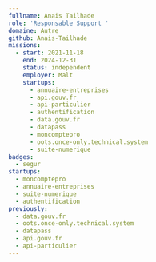 ```yaml
---
fullname: Anais Tailhade
role: 'Responsable Support '
domaine: Autre
github: Anais-Tailhade
missions:
  - start: 2021-11-18
    end: 2024-12-31
    status: independent
    employer: Malt
    startups:
      - annuaire-entreprises
      - api.gouv.fr
      - api-particulier
      - authentification
      - data.gouv.fr
      - datapass
      - moncomptepro
      - oots.once-only.technical.system
      - suite-numerique
badges:
  - segur
startups:
  - moncomptepro
  - annuaire-entreprises
  - suite-numerique
  - authentification
previously:
  - data.gouv.fr
  - oots.once-only.technical.system
  - datapass
  - api.gouv.fr
  - api-particulier
---
```

